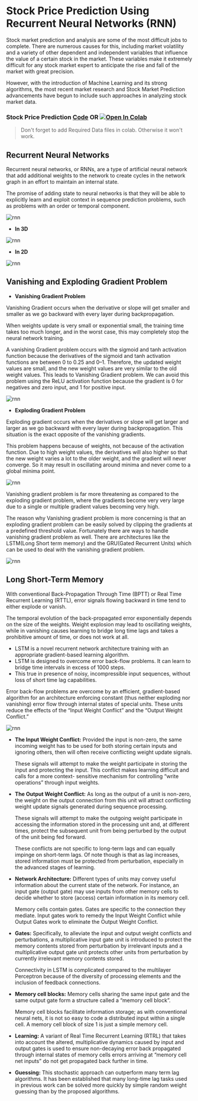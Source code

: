 # Stock Price Prediction Using Recurrent Neural Networks (RNN)

Stock market prediction and analysis are some of the most difficult jobs to complete. There are numerous causes for this, including market volatility and a variety of other dependent and independent variables that influence the value of a certain stock in the market. These variables make it extremely difficult for any stock market expert to anticipate the rise and fall of the market with great precision.

However, with the introduction of Machine Learning and its strong algorithms, the most recent market research and Stock Market Prediction advancements have begun to include such approaches in analyzing stock market data.

### Stock Price Prediction [Code](https://github.com/anupam215769/Stock-Price-Prediction-RNN-DL/blob/main/rnn.ipynb) OR <a href="https://colab.research.google.com/github/anupam215769/Stock-Price-Prediction-RNN-DL/blob/main/rnn.ipynb"><img src="https://colab.research.google.com/assets/colab-badge.svg" alt="Open In Colab"></a>

> Don't forget to add Required Data files in colab. Otherwise it won't work.


## Recurrent Neural Networks

Recurrent neural networks, or RNNs, are a type of artificial neural network that add additional weights to the network to create cycles in the network graph in an effort to maintain an internal state.

The promise of adding state to neural networks is that they will be able to explicitly learn and exploit context in sequence prediction problems, such as problems with an order or temporal component.

![rnn](https://i.imgur.com/exNBhlz.png)

- **In 3D**

![rnn](https://i.imgur.com/35RC36q.png)

- **In 2D**

![rnn](https://i.imgur.com/Ak3veCd.png)

## Vanishing and Exploding Gradient Problem

- **Vanishing Gradient Problem**

Vanishing Gradient occurs when the derivative or slope will get smaller and smaller as we go backward with every layer during backpropagation.

When weights update is very small or exponential small, the training time takes too much longer, and in the worst case, this may completely stop the neural network training.

A vanishing Gradient problem occurs with the sigmoid and tanh activation function because the derivatives of the sigmoid and tanh activation functions are between 0 to 0.25 and 0–1. Therefore, the updated weight values are small, and the new weight values are very similar to the old weight values. This leads to Vanishing Gradient problem. We can avoid this problem using the ReLU activation function because the gradient is 0 for negatives and zero input, and 1 for positive input.

![rnn](https://i.imgur.com/Ak3veCd.png)

- **Exploding Gradient Problem**

Exploding gradient occurs when the derivatives or slope will get larger and larger as we go backward with every layer during backpropagation. This situation is the exact opposite of the vanishing gradients.

This problem happens because of weights, not because of the activation function. Due to high weight values, the derivatives will also higher so that the new weight varies a lot to the older weight, and the gradient will never converge. So it may result in oscillating around minima and never come to a global minima point.

![rnn](https://i.imgur.com/QeINet9.png)

Vanishing gradient problem is far more threatening as compared to the exploding gradient problem, where the gradients become very very large due to a single or multiple gradient values becoming very high.

The reason why Vanishing gradient problem is more concerning is that an exploding gradient problem can be easily solved by clipping the gradients at a predefined threshold value. Fortunately there are ways to handle vanishing gradient problem as well. There are architectures like the LSTM(Long Short term memory) and the GRU(Gated Recurrent Units) which can be used to deal with the vanishing gradient problem.

![rnn](https://i.imgur.com/ZwDRDtP.png)


## Long Short-Term Memory

With conventional Back-Propagation Through Time (BPTT) or Real Time Recurrent Learning (RTTL), error signals flowing backward in time tend to either explode or vanish.

The temporal evolution of the back-propagated error exponentially depends on the size of the weights. Weight explosion may lead to oscillating weights, while in vanishing causes learning to bridge long time lags and takes a prohibitive amount of time, or does not work at all.

- LSTM is a novel recurrent network architecture training with an appropriate gradient-based learning algorithm.
- LSTM is designed to overcome error back-flow problems. It can learn to bridge time intervals in excess of 1000 steps.
- This true in presence of noisy, incompressible input sequences, without loss of short time lag capabilities.
 
Error back-flow problems are overcome by an efficient, gradient-based algorithm for an architecture enforcing constant (thus neither exploding nor vanishing) error flow through internal states of special units. These units reduce the effects of the “Input Weight Conflict” and the “Output Weight Conflict.”

![rnn](https://i.imgur.com/ZwDRDtP.png)

- **The Input Weight Conflict:** Provided the input is non-zero, the same incoming weight has to be used for both storing certain inputs and ignoring others, then will often       receive conflicting weight update signals.

  These signals will attempt to make the weight participate in storing the input and protecting the input. This conflict makes learning difficult and calls for a more context-     sensitive mechanism for controlling “write operations” through input weights.

- **The Output Weight Conflict:** As long as the output of a unit is non-zero, the weight on the output connection from this unit will attract conflicting weight update signals    generated during sequence processing.

  These signals will attempt to make the outgoing weight participate in accessing the information stored in the processing unit and, at different times, protect the subsequent     unit from being perturbed by the output of the unit being fed forward.

  These conflicts are not specific to long-term lags and can equally impinge on short-term lags. Of note though is that as lag increases, stored information must be protected      from perturbation, especially in the advanced stages of learning.

- **Network Architecture:** Different types of units may convey useful information about the current state of the network. For instance, an input gate (output gate) may use        inputs from other memory cells to decide whether to store (access) certain information in its memory cell.

   Memory cells contain gates. Gates are specific to the connection they mediate. Input gates work to remedy the Input Weight Conflict while Output Gates work to eliminate the      Output Weight Conflict.

- **Gates:** Specifically, to alleviate the input and output weight conflicts and perturbations, a multiplicative input gate unit is introduced to protect the memory contents      stored from perturbation by irrelevant inputs and a multiplicative output gate unit protects other units from perturbation by currently irrelevant memory contents stored.

  Connectivity in LSTM is complicated compared to the multilayer Perceptron because of the diversity of processing elements and the inclusion of feedback connections.

- **Memory cell blocks:** Memory cells sharing the same input gate and the same output gate form a structure called a “memory cell block”.

  Memory cell blocks facilitate information storage; as with conventional neural nets, it is not so easy to code a distributed input within a single cell. A memory cell block of   size 1 is just a simple memory cell.

- **Learning:** A variant of Real Time Recurrent Learning (RTRL) that takes into account the altered, multiplicative dynamics caused by input and output gates is used to ensure    non-decaying error back propagated through internal states of memory cells errors arriving at “memory cell net inputs” do not get propagated back further in time.

- **Guessing:** This stochastic approach can outperform many term lag algorithms. It has been established that many long-time lag tasks used in previous work can be solved more    quickly by simple random weight guessing than by the proposed algorithms.


